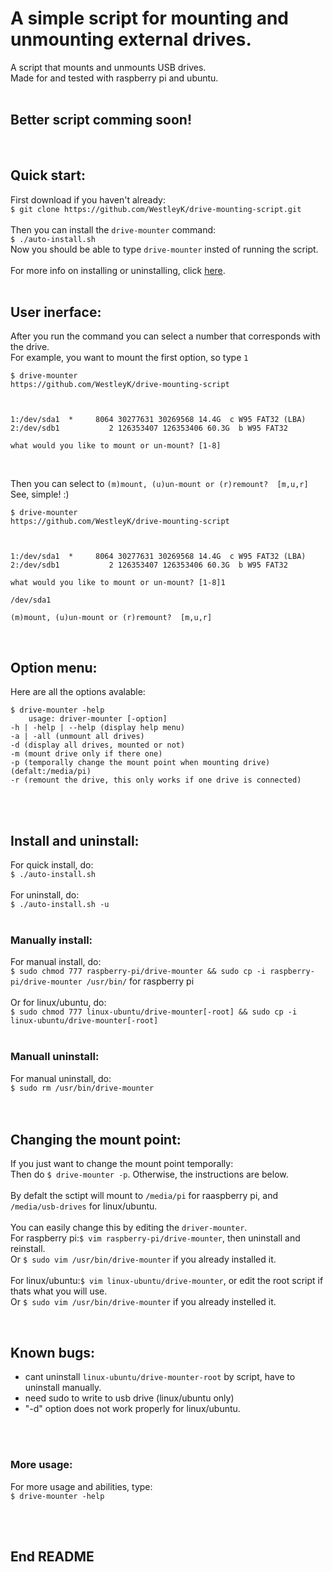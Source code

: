 
# A simple script for mounting and unmounting external drives.

A script that mounts and unmounts USB drives. <br>
Made for and tested with raspberry pi and ubuntu. <br>
<br>

## Better script comming soon!

<br>

## Quick start:

First download if you haven't already: <br>
`$ git clone https://github.com/WestleyK/drive-mounting-script.git` <br>
<br>
Then you can install the `drive-mounter` command: <br>
`$ ./auto-install.sh` <br>
Now you should be able to type `drive-mounter` insted of running the script. <br>
<br>
For more info on installing or uninstalling, click [here](#install-and-uninstall). <br>
<br>

## User inerface:

After you run the command you can select a number that corresponds with the drive. <br>
For example, you want to mount the first option, so type `1` <br>
  
```
$ drive-mounter
https://github.com/WestleyK/drive-mounting-script



1:/dev/sda1  *     8064 30277631 30269568 14.4G  c W95 FAT32 (LBA)
2:/dev/sdb1           2 126353407 126353406 60.3G  b W95 FAT32

what would you like to mount or un-mount? [1-8]
```
<br>

Then you can select to `(m)mount, (u)un-mount or (r)remount?  [m,u,r]` <br>
See, simple! :)  

```
$ drive-mounter
https://github.com/WestleyK/drive-mounting-script



1:/dev/sda1  *     8064 30277631 30269568 14.4G  c W95 FAT32 (LBA)
2:/dev/sdb1           2 126353407 126353406 60.3G  b W95 FAT32

what would you like to mount or un-mount? [1-8]1

/dev/sda1

(m)mount, (u)un-mount or (r)remount?  [m,u,r]
```

<br>

## Option menu:

Here are all the options avalable:

```
$ drive-mounter -help
	usage: driver-mounter [-option]
-h | -help | --help (display help menu)
-a | -all (unmount all drives)
-d (display all drives, mounted or not)
-m (mount drive only if there one)
-p (temporally change the mount point when mounting drive) (defalt:/media/pi)
-r (remount the drive, this only works if one drive is connected)
```	

<br>
<br>


## Install and uninstall:

For quick install, do: <br>
`$ ./auto-install.sh` <br>
<br>
For uninstall, do: <br>
`$ ./auto-install.sh -u` <br>
<br>

### Manually install:

For manual install, do: <br>
`$ sudo chmod 777 raspberry-pi/drive-mounter && sudo cp -i raspberry-pi/drive-mounter /usr/bin/` for raspberry pi <br>
<br>
Or for linux/ubuntu, do: <br>
`$ sudo chmod 777 linux-ubuntu/drive-mounter[-root] && sudo cp -i linux-ubuntu/drive-mounter[-root]` <br>
<br>

### Manuall uninstall:

For manual uninstall, do: <br>
`$ sudo rm /usr/bin/drive-mounter` <br>
<br>
<br>

## Changing the mount point:

If you just want to change the mount point temporally: <br>
Then do `$ drive-mounter -p`. Otherwise, the instructions are below. <br>
<br>
By defalt the sctipt will mount to `/media/pi` for raaspberry pi, and `/media/usb-drives` for linux/ubuntu. <br>	
You can easily change this by editing the `driver-mounter`. <br>
For raspberry pi:`$ vim raspberry-pi/drive-mounter`, then uninstall and reinstall. <br>
Or `$ sudo vim /usr/bin/drive-mounter` if you already installed it. <br>
<br>
For linux/ubuntu:`$ vim linux-ubuntu/drive-mounter`, or edit the root script if thats what you will use. <br>
Or `$ sudo vim /usr/bin/drive-mounter` if you already instelled it. <br>

<br>

## Known bugs:

- cant uninstall `linux-ubuntu/drive-mounter-root` by script, have to uninstall manually. <br>
- need sudo to write to usb drive (linux/ubuntu only) <br>
- "-d" option does not work properly for linux/ubuntu. <br>

<br>
<br>


### More usage:

For more usage and abilities, type: <br>
`$ drive-mounter -help` <br>

<br>
<br>



## End README

<br>


